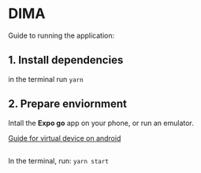 # DIMA

Guide to running the application:

## 1. Install dependencies
in the terminal run
<code>yarn</code>

## 2. Prepare enviornment
Intall the **Expo go** app on your phone, or run an emulator.

[Guide for virtual device on android](https://docs.expo.dev/workflow/android-studio-emulator/#set-up-a-virtual-device)

##
In the terminal, run:
<code>yarn start</code>


